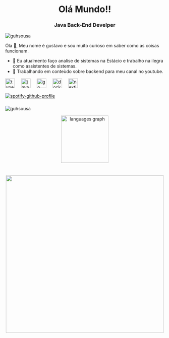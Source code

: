 
<h1 align="center">Olá Mundo!!</h1>
<h3 align="center">Java Back-End Develper</h3>

<p align="left"> <img src="https://komarev.com/ghpvc/?username=gustasousagh&label=Profile%20views&color=0e75b6&style=flat" alt="guhsousa" /> </p>


<p>
  Óla 👋, Meu nome é gustavo e sou muito curioso em saber como as coisas funcionam.

  - 🌱 Eu atualmento faço analise de sistemas na Estácio e trabalho na ilegra como assistentes de sistemas.
  - 🔭 Trabalhando em conteùdo sobre backend para meu canal no youtube.
</p>
<div align="left">
  <img src="https://cdn.jsdelivr.net/gh/devicons/devicon/icons/typescript/typescript-original.svg" height="30" alt="typescript logo"  />
  <img width="12" />
  <img src="https://cdn.jsdelivr.net/gh/devicons/devicon/icons/java/java-original.svg" height="30" alt="java logo"  />
  <img width="12" />
  <img src="https://cdn.jsdelivr.net/gh/devicons/devicon/icons/go/go-original.svg" height="30" alt="go logo"  />
  <img width="12" />
  <img src="https://cdn.jsdelivr.net/gh/devicons/devicon/icons/docker/docker-original.svg" height="30" alt="docker logo"  />
  <img width="12" />
  <img src="https://cdn.jsdelivr.net/gh/devicons/devicon/icons/nextjs/nextjs-original.svg" height="30" alt="nextjs logo"  />
</div>

[![spotify-github-profile](https://spotify-github-profile.vercel.app/api/view?uid=31nrzxvsa6l5yakzpocljqew5lda&cover_image=true&theme=novatorem&show_offline=false&background_color=121212&interchange=false&bar_color=53b14f&bar_color_cover=false)](https://github.com/kittinan/spotify-github-profile)

###

<div align="center">
<p>&nbsp;<img align="left" src="https://github-readme-stats.vercel.app/api?username=guhsousa&show_icons=true&locale=en" alt="guhsousa" /></p>
  <img src="https://github-readme-stats.vercel.app/api/top-langs?username=gustasousagh&locale=en&hide_title=false&layout=compact&card_width=320&langs_count=5&theme=default&hide_border=false" height="150" alt="languages graph"  />
</div>

###

<br clear="both">

<div align="center">
  <img height="500" src="https://media1.tenor.com/m/5DCLL7cahvkAAAAd/snow-city-anime.gif"  />
</div>

###

